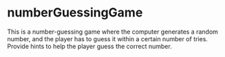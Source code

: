 # numberGuessingGame
This is a number-guessing game where the computer generates a random number, and the player has to guess it within a certain number of tries. Provide hints to help the player guess the correct number.

